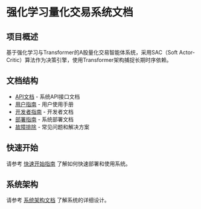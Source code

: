 # 强化学习量化交易系统文档

## 项目概述

基于强化学习与Transformer的A股量化交易智能体系统，采用SAC（Soft Actor-Critic）算法作为决策引擎，使用Transformer架构捕捉长期时序依赖。

## 文档结构

- [API文档](api/) - 系统API接口文档
- [用户指南](user_guide/) - 用户使用手册
- [开发者指南](developer_guide/) - 开发者文档
- [部署指南](deployment/) - 系统部署文档
- [故障排除](troubleshooting/) - 常见问题和解决方案

## 快速开始

请参考 [快速开始指南](user_guide/quick_start.md) 了解如何快速部署和使用系统。

## 系统架构

请参考 [系统架构文档](developer_guide/architecture.md) 了解系统的详细设计。